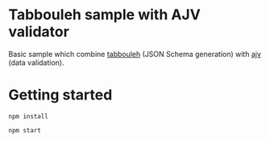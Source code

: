 # Tabbouleh sample with AJV validator

Basic sample which combine [tabbouleh](https://github.com/Chnapy/tabbouleh) (JSON Schema generation) with [ajv](https://github.com/epoberezkin/ajv) (data validation).

# Getting started

```
npm install
```

```
npm start
```

